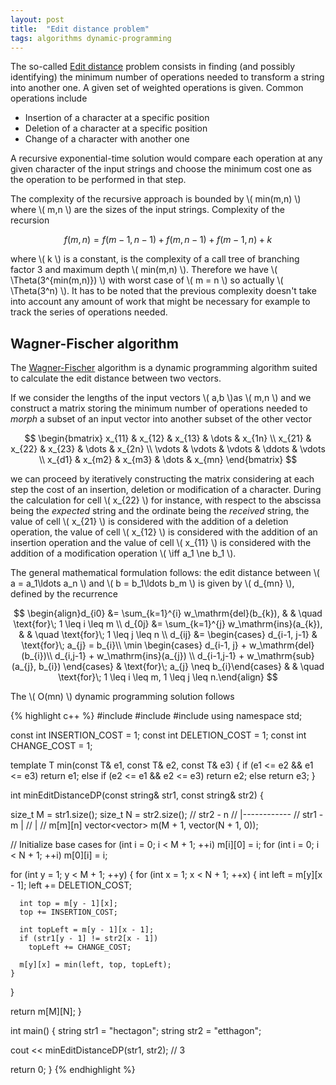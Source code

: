 ```yaml
---
layout: post
title:  "Edit distance problem"
tags: algorithms dynamic-programming
---
```


The so-called [Edit distance](https://en.wikipedia.org/wiki/Edit_distance)
problem consists in finding (and possibly identifying) the minimum number of operations needed to transform a string into another one. A given set of weighted operations is given. Common operations include

- Insertion of a character at a specific position
- Deletion of a character at a specific position
- Change of a character with another one

A recursive exponential-time solution would compare each operation at any given character of the input strings and choose the minimum cost one as the operation to be performed in that step.

The complexity of the recursive approach is bounded by \\( min(m,n) \\) where \\( m,n \\) are the sizes of the input strings. Complexity of the recursion

$$ f(m, n) = f(m-1, n-1) + f(m, n-1) + f(m-1, n) + k $$

where \\( k \\) is a constant, is the complexity of a call tree of branching factor 3 and maximum depth \\( min(m,n) \\). Therefore we have \\( \Theta(3^{min(m,n)}) \\) with worst case of \\( m = n \\) so actually \\( \Theta(3^n) \\). It has to be noted that the previous complexity doesn't take into account any amount of work that might be necessary for example to track the series of operations needed.

Wagner-Fischer algorithm
------------------------

The [Wagner-Fischer](https://en.wikipedia.org/wiki/Wagner%E2%80%93Fischer_algorithm) algorithm is a dynamic programming algorithm suited to calculate the edit distance between two vectors.

If we consider the lengths of the input vectors \\( a,b \\)as \\( m,n \\) and we construct a matrix storing the minimum number of operations needed to *morph* a subset of an input vector into another subset of the other vector

$$ \begin{bmatrix}
    x_{11} & x_{12} & x_{13} & \dots  & x_{1n} \\
    x_{21} & x_{22} & x_{23} & \dots  & x_{2n} \\
    \vdots & \vdots & \vdots & \ddots & \vdots \\
    x_{d1} & x_{m2} & x_{m3} & \dots  & x_{mn}
\end{bmatrix} $$

we can proceed by iteratively constructing the matrix considering at each step the cost of an insertion, deletion or modification of a character. During the calculation for cell \\( x\_{22} \\) for instance, with respect to the abscissa being the *expected* string and the ordinate being the *received* string, the value of cell \\( x\_{21} \\) is considered with the addition of a deletion operation, the value of cell \\( x\_{12} \\) is considered with the addition of an insertion operation and the value of cell \\( x\_{11} \\) is considered with the addition of a modification operation \\( \iff a\_1 \ne b\_1 \\).

The general mathematical formulation follows: the edit distance between \\( a = a_1\ldots a_n \\) and \\( b = b_1\ldots b_m \\) is given by \\( d_{mn} \\), defined by the recurrence

$$ \begin{align}d_{i0} &= \sum_{k=1}^{i} w_\mathrm{del}(b_{k}), & & \quad  \text{for}\; 1 \leq i \leq m \\
d_{0j} &= \sum_{k=1}^{j} w_\mathrm{ins}(a_{k}), & & \quad \text{for}\; 1 \leq j \leq n \\
d_{ij} &= \begin{cases} d_{i-1, j-1} & \text{for}\; a_{j} = b_{i}\\ \min \begin{cases} d_{i-1, j} + w_\mathrm{del}(b_{i})\\ d_{i,j-1} + w_\mathrm{ins}(a_{j}) \\ d_{i-1,j-1} + w_\mathrm{sub}(a_{j}, b_{i}) \end{cases} & \text{for}\; a_{j} \neq b_{i}\end{cases} & & \quad  \text{for}\; 1 \leq i \leq m, 1 \leq j \leq n.\end{align} $$

The \\( O(mn) \\) dynamic programming solution follows

{% highlight c++ %}
#include <iostream>
#include <vector>
#include <string>
using namespace std;

const int INSERTION_COST = 1;
const int DELETION_COST = 1;
const int CHANGE_COST = 1;

template<typename T>
T min(const T& e1, const T& e2, const T& e3) {
  if (e1 <= e2 && e1 <= e3)
    return e1;
  else if (e2 <= e1 && e2 <= e3)
    return e2;
  else
    return e3;
}

int minEditDistanceDP(const string& str1, const string& str2) {

  size_t M = str1.size();
  size_t N = str2.size();
  //              str2 - n
  //           |------------
  //  str1 - m |
  //           |
  // m[m][n]
  vector<vector<int>> m(M + 1, vector<int>(N + 1, 0));

  // Initialize base cases
  for (int i = 0; i < M + 1; ++i)
    m[i][0] = i;
  for (int i = 0; i < N + 1; ++i)
    m[0][i] = i;

  for (int y = 1; y < M + 1; ++y) {
    for (int x = 1; x < N + 1; ++x) {
      int left = m[y][x - 1];
      left += DELETION_COST;

      int top = m[y - 1][x];
      top += INSERTION_COST;

      int topLeft = m[y - 1][x - 1];
      if (str1[y - 1] != str2[x - 1])
        topLeft += CHANGE_COST;

      m[y][x] = min(left, top, topLeft);
    }
  }

  return m[M][N];
}

int main() {
  string str1 = "hectagon";
  string str2 = "etthagon";

  cout << minEditDistanceDP(str1, str2); // 3

  return 0;
}
{% endhighlight %}
